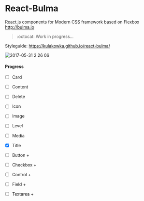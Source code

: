 # React-Bulma

React.js components for Modern CSS framework based on Flexbox http://bulma.io

> :octocat: Work in progress...

Styleguide: https://kulakowka.github.io/react-bulma/

![2017-05-31 2 26 06](https://cloud.githubusercontent.com/assets/557190/26609192/8bc00208-45a8-11e7-94ba-638622983c38.png)

#### Progress

- [ ] Card
- [ ] Content
- [ ] Delete
- [ ] Icon
- [ ] Image
- [ ] Level
- [ ] Media
- [x] Title

- [ ] Button +
- [ ] Checkbox +
- [ ] Control +
- [ ] Field +
- [ ] Textarea +
